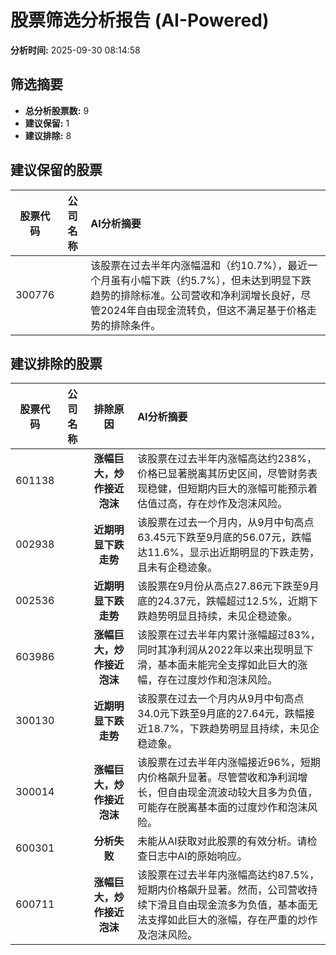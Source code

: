 # 股票筛选分析报告 (AI-Powered)

**分析时间:** 2025-09-30 08:14:58

## 筛选摘要

- **总分析股票数:** 9
- **建议保留:** 1
- **建议排除:** 8

## 建议保留的股票

| 股票代码 | 公司名称 | AI分析摘要 |
|:---:|:---:|:---|
| 300776 |  | 该股票在过去半年内涨幅温和（约10.7%），最近一个月虽有小幅下跌（约5.7%），但未达到明显下跌趋势的排除标准。公司营收和净利润增长良好，尽管2024年自由现金流转负，但这不满足基于价格走势的排除条件。 |

## 建议排除的股票

| 股票代码 | 公司名称 | 排除原因 | AI分析摘要 |
|:---:|:---:|:---:|:---|
| 601138 |  | **涨幅巨大，炒作接近泡沫** | 该股票在过去半年内涨幅高达约238%，价格已显著脱离其历史区间，尽管财务表现稳健，但短期内巨大的涨幅可能预示着估值过高，存在炒作及泡沫风险。 |
| 002938 |  | **近期明显下跌走势** | 该股票在过去一个月内，从9月中旬高点63.45元下跌至9月底的56.07元，跌幅达11.6%，显示出近期明显的下跌走势，且未有企稳迹象。 |
| 002536 |  | **近期明显下跌走势** | 该股票在9月份从高点27.86元下跌至9月底的24.37元，跌幅超过12.5%，近期下跌趋势明显且持续，未见企稳迹象。 |
| 603986 |  | **涨幅巨大，炒作接近泡沫** | 该股票在过去半年内累计涨幅超过83%，同时其净利润从2022年以来出现明显下滑，基本面未能完全支撑如此巨大的涨幅，存在过度炒作和泡沫风险。 |
| 300130 |  | **近期明显下跌走势** | 该股票在过去一个月内从9月中旬高点34.0元下跌至9月底的27.64元，跌幅接近18.7%，下跌趋势明显且持续，未见企稳迹象。 |
| 300014 |  | **涨幅巨大，炒作接近泡沫** | 该股票在过去半年内涨幅接近96%，短期内价格飙升显著。尽管营收和净利润增长，但自由现金流波动较大且多为负值，可能存在脱离基本面的过度炒作和泡沫风险。 |
| 600301 |  | **分析失败** | 未能从AI获取对此股票的有效分析。请检查日志中AI的原始响应。 |
| 600711 |  | **涨幅巨大，炒作接近泡沫** | 该股票在过去半年内涨幅高达约87.5%，短期内价格飙升显著。然而，公司营收持续下滑且自由现金流多为负值，基本面无法支撑如此巨大的涨幅，存在严重的炒作及泡沫风险。 |
